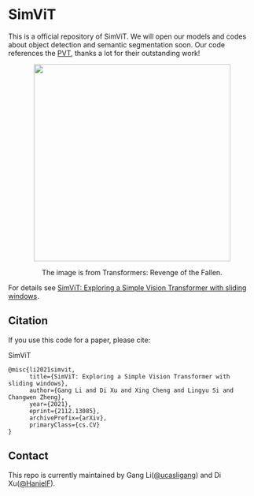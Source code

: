 # SimViT
This is a official repository of SimViT.
We will open our models and codes about object detection and semantic segmentation soon.
Our code references the [PVT](https://github.com/whai362/PVT), thanks a lot for their outstanding work!

<div align="center">
  <img width="400", src="https://user-images.githubusercontent.com/46208141/159926395-496a4b1e-489a-48d4-9fc1-9c8a038a23ed.png">
</div>
<p align="center">
  The image is from Transformers: Revenge of the Fallen.
</p>

For details see [SimViT: Exploring a Simple Vision Transformer with sliding windows](https://arxiv.org/pdf/2112.13085.pdf). 

## Citation
If you use this code for a paper, please cite:

SimViT
```
@misc{li2021simvit,
      title={SimViT: Exploring a Simple Vision Transformer with sliding windows}, 
      author={Gang Li and Di Xu and Xing Cheng and Lingyu Si and Changwen Zheng},
      year={2021},
      eprint={2112.13085},
      archivePrefix={arXiv},
      primaryClass={cs.CV}
}
```

## Contact

This repo is currently maintained by Gang Li([@ucasligang](https://github.com/ucasligang)) and Di Xu([@HanielF](https://github.com/HanielF)).
